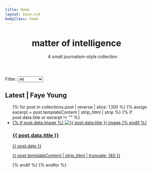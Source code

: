 ```yaml
---
title: Home
layout: base.njk
bodyClass: home
---
```



<header class="hero">
			<h1 class="hero-title">matter of intelligence
				<span class="hero-images" aria-hidden="true">
					<img class="hero-thumb visible" src="/images/typography_questionmark.jpeg" alt="">
					<img class="hero-thumb" src="/images/typography_questionmark - Copy.jpeg" alt="">
					<img class="hero-thumb" src="/images/typography_questionmark - Copy (3).jpeg" alt="">
					<img class="hero-thumb" src="/images/title_image.png" alt="">
					<img class="hero-thumb" src="/images/title2_image.png" alt="">
					<img class="hero-thumb" src="/images/title3_image.png" alt="">
				</span>
			</h1>
	<p class="hero-sub">A small journalism-style collection</p>
</header>

<div class="filter-bar">
	<label for="tag-filter">Filter:</label>
	<select id="tag-filter">
		<option value="all">All</option>
		<option value="reflection">Reflection</option>
		<option value="review">Review</option>
		<option value="journal">Journal</option>
	</select>
</div>



<section>
	<h2>Latest | Faye Young</h2>
	<ul class="posts">
	{% for post in collections.post | reverse | slice: 1,100 %}
		{% assign excerpt = post.templateContent | strip_html | strip %}
		{% if post.data.title or excerpt != "" %}
		<li class="post-item" data-tags="{{ post.data.tags | join: ',' }}">
			<a class="post-card" href="{{ post.url }}">
				{% if post.data.image %}
					<img src="{{ post.data.image }}" alt="{{ post.data.title }} image">
				{% endif %}
				<h3>{{ post.data.title }}</h3>
				<p class="meta">{{ post.date }}</p>
				<p class="excerpt">{{ post.templateContent | strip_html | truncate: 140 }}</p>
			</a>
		</li>
		{% endif %}
	{% endfor %}
	</ul>
</section>

<script src="/scripts/filter.js"></script>
